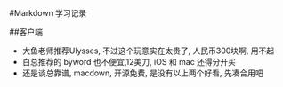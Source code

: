 #Markdown 学习记录

##客户端
* 大鱼老师推荐Ulysses, 不过这个玩意实在太贵了, 人民币300块啊, 用不起  
* 白总推荐的 byword 也不便宜,12美刀, iOS 和 mac 还得分开买  
* 还是谈总靠谱, macdown, 开源免费, 是没有以上两个好看, 先凑合用吧  


